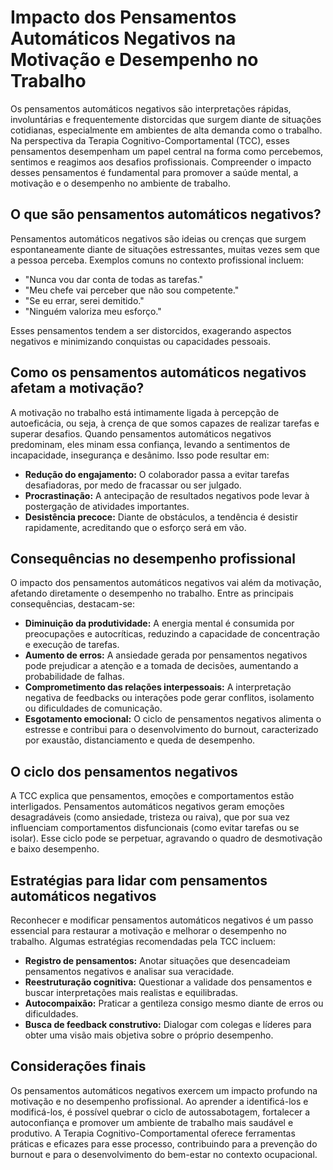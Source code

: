 
# Impacto dos Pensamentos Automáticos Negativos na Motivação e Desempenho no Trabalho

Os pensamentos automáticos negativos são interpretações rápidas, involuntárias e frequentemente distorcidas que surgem diante de situações cotidianas, especialmente em ambientes de alta demanda como o trabalho. Na perspectiva da Terapia Cognitivo-Comportamental (TCC), esses pensamentos desempenham um papel central na forma como percebemos, sentimos e reagimos aos desafios profissionais. Compreender o impacto desses pensamentos é fundamental para promover a saúde mental, a motivação e o desempenho no ambiente de trabalho.

## O que são pensamentos automáticos negativos?

Pensamentos automáticos negativos são ideias ou crenças que surgem espontaneamente diante de situações estressantes, muitas vezes sem que a pessoa perceba. Exemplos comuns no contexto profissional incluem:

- "Nunca vou dar conta de todas as tarefas."
- "Meu chefe vai perceber que não sou competente."
- "Se eu errar, serei demitido."
- "Ninguém valoriza meu esforço."

Esses pensamentos tendem a ser distorcidos, exagerando aspectos negativos e minimizando conquistas ou capacidades pessoais.

## Como os pensamentos automáticos negativos afetam a motivação?

A motivação no trabalho está intimamente ligada à percepção de autoeficácia, ou seja, à crença de que somos capazes de realizar tarefas e superar desafios. Quando pensamentos automáticos negativos predominam, eles minam essa confiança, levando a sentimentos de incapacidade, insegurança e desânimo. Isso pode resultar em:

- **Redução do engajamento:** O colaborador passa a evitar tarefas desafiadoras, por medo de fracassar ou ser julgado.
- **Procrastinação:** A antecipação de resultados negativos pode levar à postergação de atividades importantes.
- **Desistência precoce:** Diante de obstáculos, a tendência é desistir rapidamente, acreditando que o esforço será em vão.

## Consequências no desempenho profissional

O impacto dos pensamentos automáticos negativos vai além da motivação, afetando diretamente o desempenho no trabalho. Entre as principais consequências, destacam-se:

- **Diminuição da produtividade:** A energia mental é consumida por preocupações e autocríticas, reduzindo a capacidade de concentração e execução de tarefas.
- **Aumento de erros:** A ansiedade gerada por pensamentos negativos pode prejudicar a atenção e a tomada de decisões, aumentando a probabilidade de falhas.
- **Comprometimento das relações interpessoais:** A interpretação negativa de feedbacks ou interações pode gerar conflitos, isolamento ou dificuldades de comunicação.
- **Esgotamento emocional:** O ciclo de pensamentos negativos alimenta o estresse e contribui para o desenvolvimento do burnout, caracterizado por exaustão, distanciamento e queda de desempenho.

## O ciclo dos pensamentos negativos

A TCC explica que pensamentos, emoções e comportamentos estão interligados. Pensamentos automáticos negativos geram emoções desagradáveis (como ansiedade, tristeza ou raiva), que por sua vez influenciam comportamentos disfuncionais (como evitar tarefas ou se isolar). Esse ciclo pode se perpetuar, agravando o quadro de desmotivação e baixo desempenho.

## Estratégias para lidar com pensamentos automáticos negativos

Reconhecer e modificar pensamentos automáticos negativos é um passo essencial para restaurar a motivação e melhorar o desempenho no trabalho. Algumas estratégias recomendadas pela TCC incluem:

- **Registro de pensamentos:** Anotar situações que desencadeiam pensamentos negativos e analisar sua veracidade.
- **Reestruturação cognitiva:** Questionar a validade dos pensamentos e buscar interpretações mais realistas e equilibradas.
- **Autocompaixão:** Praticar a gentileza consigo mesmo diante de erros ou dificuldades.
- **Busca de feedback construtivo:** Dialogar com colegas e líderes para obter uma visão mais objetiva sobre o próprio desempenho.

## Considerações finais

Os pensamentos automáticos negativos exercem um impacto profundo na motivação e no desempenho profissional. Ao aprender a identificá-los e modificá-los, é possível quebrar o ciclo de autossabotagem, fortalecer a autoconfiança e promover um ambiente de trabalho mais saudável e produtivo. A Terapia Cognitivo-Comportamental oferece ferramentas práticas e eficazes para esse processo, contribuindo para a prevenção do burnout e para o desenvolvimento do bem-estar no contexto ocupacional.
```
